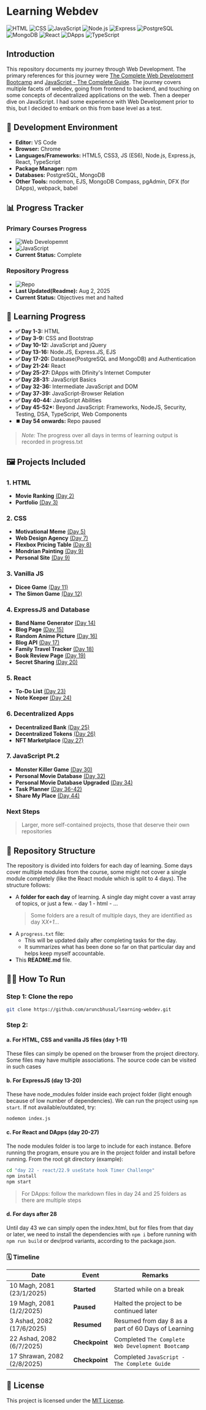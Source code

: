 # Learning Webdev

![HTML](https://img.shields.io/badge/HTML5-orange?logo=html5)
![CSS](https://img.shields.io/badge/CSS3-blue?logo=css3)
![JavaScript](https://img.shields.io/badge/JavaScript-yellow?logo=javascript)
![Node.js](https://img.shields.io/badge/Node.js-green?logo=nodedotjs)
![Express](https://img.shields.io/badge/Express.js-gray?logo=express)
![PostgreSQL](https://img.shields.io/badge/PostgreSQL-blue?logo=postgresql)
![MongoDB](https://img.shields.io/badge/MongoDB-brightgreen?logo=mongodb)
![React](https://img.shields.io/badge/React-61dafb?logo=react)
![DApps](https://img.shields.io/badge/DApps-black?logo=ethereum)
![TypeScript](https://img.shields.io/badge/TypeScript-3178c6?logo=typescript&logoColor=white)

## Introduction

This repository documents my journey through Web Development. The primary references for this journey were [The Complete Web Development Bootcamp](https://www.udemy.com/course/the-complete-web-development-bootcamp/) and [JavaScript - The Complete Guide](https://www.udemy.com/course/javascript-the-complete-guide-2020-beginner-advanced). The journey covers multiple facets of webdev, going from frontend to backend, and touching on some concepts of decentralized applications on the web. Then a deeper dive on JavaScript.
I had some experience with Web Development prior to this, but I decided to embark on this from base level as a test.

## 🧰 Development Environment

-   **Editor:** VS Code
-   **Browser:** Chrome
-   **Languages/Frameworks:** HTML5, CSS3, JS (ES6), Node.js, Express.js, React, TypeScript
-   **Package Manager:** npm
-   **Databases:** PostgreSQL, MongoDB
-   **Other Tools:** nodemon, EJS, MongoDB Compass, pgAdmin, DFX (for DApps), webpack, babel

## 📊 Progress Tracker

### Primary Courses Progress

-   ![Web Developemnt](https://img.shields.io/badge/WebDev%20Bootcamp-100%25-orange)
-   ![JavaScript](https://img.shields.io/badge/JavaScript-100%25-orange)
-   **Current Status:** Complete

### Repository Progress

-   ![Repo](https://img.shields.io/badge/Status-Stopped-yellow)
-   **Last Updated(Readme):** Aug 2, 2025
-   **Current Status:** Objectives met and halted

## 🤯 Learning Progress

-   **✅ Day 1-3:** HTML
-   **✅ Day 3-9:** CSS and Bootstrap
-   **✅ Day 10-12:** JavaScript and jQuery
-   **✅ Day 13-16:** Node.JS, Express.JS, EJS
-   **✅ Day 17-20:** Database(PostgreSQL and MongoDB) and Authentication
-   **✅ Day 21-24:** React
-   **✅ Day 25-27:** DApps with Dfinity's Internet Computer
-   **✅ Day 28-31:** JavaScript Basics
-   **✅ Day 32-36:** Intermediate JavaScript and DOM
-   **✅ Day 37-39:** JavaScript-Browser Relation
-   **✅ Day 40-44:** JavaScript Abilities
-   **✅ Day 45-52\*:** Beyond JavaScript: Frameworks, NodeJS, Security, Testing, DSA, TypeScript, Web Components
-   **⏹️ Day 54 onwards:** Repo paused

> _Note:_ The progress over all days in terms of learning output is recorded in progress.txt

## 🖼️ Projects Included

### 1. HTML

-   **Movie Ranking** [(Day 2)](./day%202%20-%20html%20elements/2.2%20Movie%20Ranking%20Project/)
-   **Portfolio** [(Day 3)](./day%203%20-%20html%20and%20css/3.3%20HTML%20Porfolio%20Project/)

### 2. CSS

-   **Motivational Meme** [(Day 5)](./day%205%20-%20css%20box%20model/5.2%20Motivation%20Meme%20Project/)
-   **Web Design Agency** [(Day 7)](./day%207%20-%20css%20responsiveness/7.4%20Web%20Design%20Agency%20Project/)
-   **Flexbox Pricing Table** [(Day 8)](./day%208%20-%20css%20flex%20and%20grid/8.2%20Flexbox%20Pricing%20Table%20Project/)
-   **Mondrian Painting** [(Day 9)](./day%209%20-%20css%20and%20bootstrap/9.2%20Mondrian%20Project/)
-   **Personal Site** [(Day 9)](./day%209%20-%20css%20and%20bootstrap/9.5%20Capstone%20-%20Personal%20Website/)

### 3. Vanilla JS

-   **Dicee Game** [(Day 11)](./day%2011%20-%20javascript%20dom/11.3%20Dicee%20Game%20Challenge/)
-   **The Simon Game** [(Day 12)](./day%2012%20-%20javascript%20and%20jQuery/12.3%20The%20Simon%20Game/)

### 4. ExpressJS and Database

-   **Band Name Generator** [(Day 14)](./day%2014%20-%20expressjs%20ejs/14.8%20Band%20Generator%20Project/)
-   **Blog Page** [(Day 15)](./day%2015%20-%20backend%20and%20api/15.1%20Capstone%20Blog%20Project/)
-   **Random Anime Picture** [(Day 16)](./day%2016%20-%20api%20capstone/16.1%20Capstone%20API%20Project/)
-   **Blog API** [(Day 17)](./day%2017%20-%20database/17.1%20Blog%20API%20Project/)
-   **Family Travel Tracker** [(Day 18)](./day%2018%20-%20database/18.1%20Relationships/Family%20Travel%20Tracker/)
-   **Book Review Page** [(Day 19)](./day%2019%20-%20database/19.2%20Book%20Review%20Capstone/)
-   **Secret Sharing** [(Day 20)](./day%2020%20-%20authentication%20and%20mongodb/20.1%20Secrets%20Project/)

### 5. React

-   **To-Do List** [(Day 23)](./day%2023%20-%20react/23.6%20ToDo%20List%20Project%20and%20Managing%20Component%20Tree/)
-   **Note Keeper** [(Day 24)](./day%2024%20-%20react%20and%20DApp/24.1%20Keeper%20App%20Final/)

### 6. Decentralized Apps

-   **Decentralized Bank** [(Day 25)](./day%2025%20-%20building%20DApps/dbank/)
-   **Decentralized Tokens** [(Day 26)](./day%2026%20-%20ICP%20Token%20and%20NFT%20Marketplace/)
-   **NFT Marketplace** [(Day 27)](./day%2027%20-%20NFT%20Marketplace/)

### 7. JavaScript Pt.2

-   **Monster Killer Game** [(Day 30)](./day%2029_30%20js%20basics/3%20monster%20killer/)
-   **Personal Movie Database** [(Day 32)](./day%2032_33%20-%20dom%20and%20iterables/2%20demo/)
-   **Personal Movie Database Upgraded** [(Day 34)](./day%2034%20-%20objects/1%20objects/)
-   **Task Planner** [(Day 36-42)](./day%2042_43%20-%20tooling%20and%20browser%20storage/1%20tooling/)
-   **Share My Place** [(Day 44)](./day%2044%20-%20share%20my%20place%20app/)

### Next Steps

> Larger, more self-contained projects, those that deserve their own repositories

## 📂 Repository Structure

The repository is divided into folders for each day of learning. Some days cover multiple modules from the course, some might not cover a single module completely (like the React module which is split to 4 days). The structure follows:

-   A **folder for each day** of learning. A single day might cover a vast array of topics, or just a few. - day 1 - html - ...
    > Some folders are a result of multiple days, they are identified as day X*X+1*...
-   A `progress.txt` file:
    -   This will be updated daily after completing tasks for the day.
    -   It summarizes what has been done so far on that particular day and helps keep myself accountable.
-   This **README.md** file.

## 🏃‍➡️ How To Run

### **Step 1:** Clone the repo

```bash
git clone https://github.com/aruncbhusal/learning-webdev.git
```

### **Step 2:**

#### a. For HTML, CSS and vanilla JS files (day 1-11)

These files can simply be opened on the browser from the project directory. Some files may have multiple associations. The source code can be visited in such cases

#### b. For ExpressJS (day 13-20)

These have node_modules folder inside each project folder (light enough because of low number of dependencies). We can run the project using `npm start`. If not available/outdated, try:

```bash
nodemon index.js
```

#### c. For React and DApps (day 20-27)

The node modules folder is too large to include for each instance. Before running the program, ensure you are in the project folder and install before running. From the root git directory (example):

```bash
cd "day 22 - react/22.9 useState hook Timer Challenge"
npm install
npm start
```

> For DApps: follow the markdown files in day 24 and 25 folders as there are multiple steps

#### d. For days after 28

Until day 43 we can simply open the index.html, but for files from that day or later, we need to install the dependencies with `npm i` before running with `npm run build` or dev/prod variants, according to the package.json.

### 🗓️ Timeline

| Date                        | Event          | Remarks                                             |
| --------------------------- | -------------- | --------------------------------------------------- |
| 10 Magh, 2081 (23/1/2025)   | **Started**    | Started while on a break                            |
| 19 Magh, 2081 (1/2/2025)    | **Paused**     | Halted the project to be continued later            |
| 3 Ashad, 2082 (17/6/2025)   | **Resumed**    | Resumed from day 8 as a part of 60 Days of Learning |
| 22 Ashad, 2082 (6/7/2025)   | **Checkpoint** | Completed `The Complete Web Development Bootcamp`   |
| 17 Shrawan, 2082 (2/8/2025) | **Checkpoint** | Completed `JavaScript - The Complete Guide`         |

## 📝 License

This project is licensed under the [MIT License](./LICENSE).

